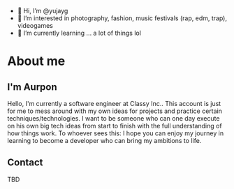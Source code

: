 - 👋 Hi, I’m @yujayg
- 👀 I’m interested in photography, fashion, music festivals (rap, edm, trap), videogames 
- 🌱 I’m currently learning ... a lot of things lol

<!---
yujayg/yujayg is a ✨ special ✨ repository because its `README.md` (this file) appears on your GitHub profile.
You can click the Preview link to take a look at your changes.
--->

# About me

## I'm Aurpon

Hello, I'm currently a software engineer at Classy Inc.. This account is just for me to mess around with my own ideas for projects and practice certain techniques/technologies. 
I want to be someone who can one day execute on his own big tech ideas from start to finish with the full understanding of how things work.
To whoever sees this: I hope you can enjoy my journey in learning to become a developer who can bring my ambitions to life.

## Contact

TBD
